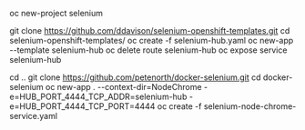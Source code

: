 oc new-project selenium

git clone https://github.com/ddavison/selenium-openshift-templates.git
cd selenium-openshift-templates/
oc create -f selenium-hub.yaml
oc new-app --template selenium-hub
oc delete route selenium-hub
oc expose service selenium-hub

cd ..
git clone https://github.com/petenorth/docker-selenium.git
cd docker-selenium
oc new-app . --context-dir=NodeChrome -e=HUB_PORT_4444_TCP_ADDR=selenium-hub -e=HUB_PORT_4444_TCP_PORT=4444
oc create -f selenium-node-chrome-service.yaml 

